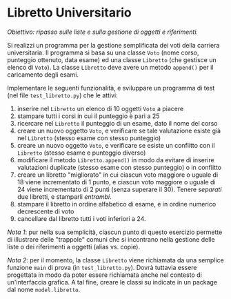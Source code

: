 # Libretto Universitario

_Obiettivo: ripasso sulle liste e sulla gestione di oggetti e riferimenti._

Si realizzi un programma per la gestione semplificata dei voti della carriera universitaria.
Il programma si basa su una classe `Voto` (nome corso, punteggio ottenuto, data esame) ed una classe `Libretto` (che
gestisce un elenco di `Voto`). La classe `Libretto` deve avere un metodo `append()` per il caricamento degli esami.

Implementare le seguenti funzionalità, e sviluppare un programma di test (nel file `test_libretto.py`) che le attivi:

1. inserire nel `Libretto` un elenco di 10 oggetti `Voto` a piacere
1. stampare tutti i corsi in cui il punteggio è pari a 25
1. ricercare nel `Libretto` il punteggio di un esame, dato il nome del corso
1. creare un nuovo oggetto `Voto`, e verificare se tale valutazione esiste già nel `Libretto` (stesso esame con stesso
   punteggio)
1. creare un nuovo oggetto `Voto`, e verificare se esiste un conflitto con il `Libretto` (stesso esame e punteggio
   diverso)
1. modificare il metodo `Libretto.append()` in modo da evitare di inserire valutazioni duplicate (stesso esame con
   stesso punteggio) o in conflitto
1. creare un libretto "migliorato" in cui ciascun voto maggiore o uguale di 18 viene incrementato di 1 punto, e ciascun
   voto maggiore o uguale di 24 viene incrementato di 2 punti (senza superare il 30). Tenere _separati_ due libretti, e
   stamparli _entrambi_.
1. stampare il libretto in ordine alfabetico di esame, e in ordine numerico decrescente di voto
1. cancellare dal libretto tutti i voti inferiori a 24.

_Nota 1_: pur nella sua semplicità, ciascun punto di questo esercizio permette di illustrare delle "trappole" comuni che
si incontrano nella gestione delle liste o dei riferimenti a oggetti (alias vs. copie).

_Nota 2_: per il momento, la classe `Libretto` viene richiamata da una semplice funzione `main` di prova (in `test_libretto.py`).
Dovrà tuttavia essere progettata in modo da poter essere richiamata anche nel contesto di un'interfaccia grafica. A tal
fine, creare le classi su indicate in un package dal nome `model.libretto`.